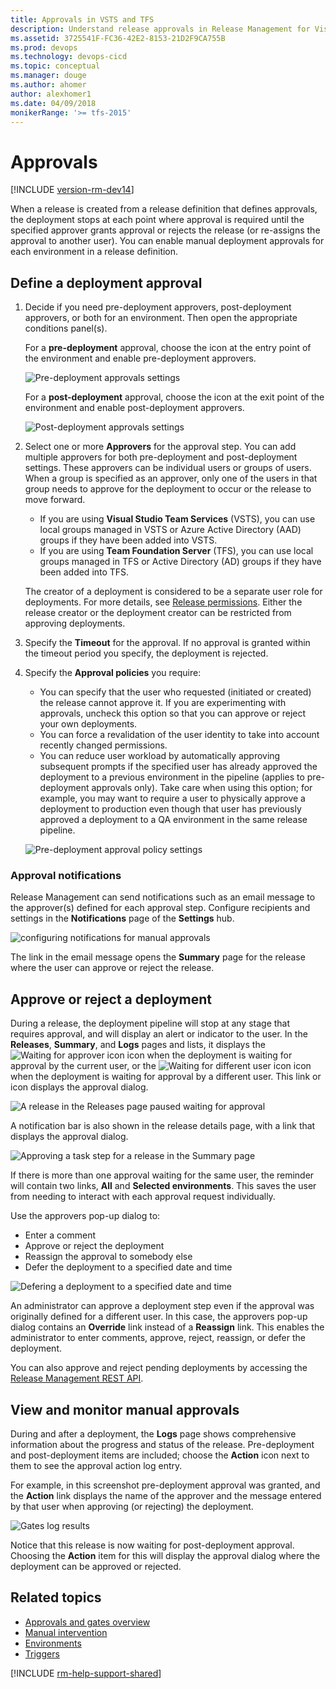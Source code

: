 ```yaml
---
title: Approvals in VSTS and TFS
description: Understand release approvals in Release Management for Visual Studio Team Services (VSTS) and Team Foundation Server (TFS)
ms.assetid: 3725541F-FC36-42E2-8153-21D2F9CA755B
ms.prod: devops
ms.technology: devops-cicd
ms.topic: conceptual
ms.manager: douge
ms.author: ahomer
author: alexhomer1
ms.date: 04/09/2018
monikerRange: '>= tfs-2015'
---
```


# Approvals

[!INCLUDE [version-rm-dev14](../../../../_shared/version-rm-dev14.md)]

When a release is created from a release definition that defines
approvals, the deployment stops at each point where approval is required
until the specified approver grants approval or rejects the release (or
re-assigns the approval to another user).
You can enable manual deployment approvals for each environment in a release definition.

## Define a deployment approval

1. Decide if you need pre-deployment approvers, post-deployment approvers, or both
   for an environment. Then open the appropriate conditions panel(s). 

   For a **pre-deployment** approval, choose the icon at the entry point of the environment
   and enable pre-deployment approvers.

   ![Pre-deployment approvals settings](_img/environments-01.png)

   For a **post-deployment** approval, choose the icon at the exit point of the environment
   and enable post-deployment approvers.

   ![Post-deployment approvals settings](_img/environments-01a.png)

1. Select one or more **Approvers** for the approval step. You can add multiple approvers for both pre-deployment
   and post-deployment settings. These approvers can be individual users or groups of users. 
   When a group is specified as an approver, only one of the users in that group needs to approve
   for the deployment to occur or the release to move forward.

   * If you are using **Visual Studio Team Services** (VSTS), you
     can use local groups managed in VSTS or
     Azure Active Directory (AAD) groups if they have been
     added into VSTS.
   * If you are using **Team Foundation Server** (TFS),
     you can use local groups managed in TFS or Active
     Directory (AD) groups if they have been added into TFS.

   The creator of a deployment is considered to be a separate user
   role for deployments. For more details,
   see [Release permissions](../../../policies/permissions.md#release-permissions).
   Either the release creator or the deployment creator can be restricted from approving deployments. 

1. Specify the **Timeout** for the approval. If no approval is granted within the timeout period you
   specify, the deployment is rejected.

1. Specify the **Approval policies** you require:

   * You can specify that the user who requested (initiated or created) the release cannot approve it.
     If you are experimenting with approvals, uncheck this option so that you can approve or reject your own deployments. 
   * You can force a revalidation of the user identity to take into account recently changed permissions. 
   * You can reduce user workload by automatically approving subsequent prompts if the specified
     user has already approved the deployment to a previous environment in the pipeline
     (applies to pre-deployment approvals only). Take care when using this option; for example, you may
     want to require a user to physically approve a deployment to production even though that user has
     previously approved a deployment to a QA environment in the same release pipeline.  

   ![Pre-deployment approval policy settings](_img/environments-02.png)

### Approval notifications

Release Management can send notifications such as an email message to the approver(s) defined for
each approval step. Configure recipients and settings in the **Notifications** page of the 
**Settings** hub.

![configuring notifications for manual approvals](_img/notifications.png)
  
The link in the email message opens the **Summary** page for the release
where the user can approve or reject the release.

<a name="approve-release"></a>

## Approve or reject a deployment

During a release, the deployment pipeline will stop at any stage that requires approval, and
will display an alert or indicator to the user. In the **Releases**, **Summary**, and **Logs** pages
and lists, it displays the ![Waiting for approver icon](_img/approve-icon.png)
icon when the deployment is waiting for approval by the current user, or the
![Waiting for different user icon](_img/approve-other-icon.png) icon
when the deployment is waiting for approval by a different user.
This link or icon displays the approval dialog.
 
![A release in the Releases page paused waiting for approval](_img/approve-01.png)

A notification bar is also shown in the release details page, with a link that displays the approval dialog.      

![Approving a task step for a release in the Summary page](_img/approve-01c.png)

If there is more than one approval waiting for the same user, the reminder will
contain two links, **All** and **Selected environments**. This saves the user
from needing to interact with each approval request individually.

Use the approvers pop-up dialog to:

* Enter a comment
* Approve or reject the deployment
* Reassign the approval to somebody else
* Defer the deployment to a specified date and time

![Defering a deployment to a specified date and time](_img/approve-03.png)

An administrator can approve a deployment step even
if the approval was originally defined for a different user.
In this case, the approvers pop-up dialog contains an
**Override** link instead of a **Reassign** link.
This enables the administrator to enter comments, approve,
reject, reassign, or defer the deployment.

You can also approve and reject pending deployments by accessing the
[Release Management REST API](../../../../../integrate/index.md).

## View and monitor manual approvals

During and after a deployment, the **Logs** page shows comprehensive information
about the progress and status of the release. Pre-deployment and post-deployment
items are included; choose the **Action** icon next to them to see the approval
action log entry.

For example, in this screenshot pre-deployment approval was granted, and the
**Action** link displays the name of the approver and the message entered by that user
when approving (or rejecting) the deployment.  

![Gates log results ](_img/approve-05.png)

Notice that this release is now waiting for post-deployment approval.
Choosing the **Action** item for this will display the approval dialog where 
the deployment can be approved or rejected.

## Related topics

* [Approvals and gates overview](index.md)
* [Manual intervention](../../../../tasks/utility/manual-intervention.md)
* [Environments](../environments.md)
* [Triggers](../triggers.md)

[!INCLUDE [rm-help-support-shared](../../../../_shared/rm-help-support-shared.md)]
